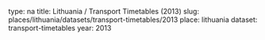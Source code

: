 type: na
title: Lithuania / Transport Timetables (2013)
slug: places/lithuania/datasets/transport-timetables/2013
place: lithuania
dataset: transport-timetables
year: 2013
